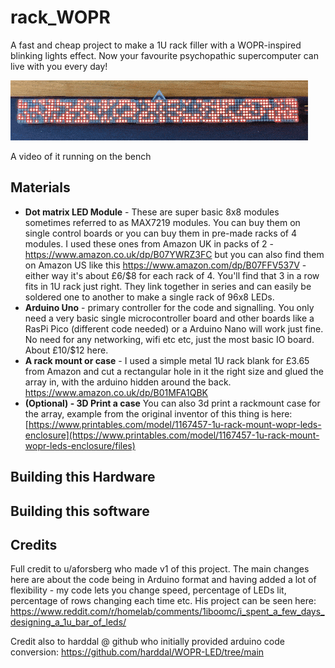 # rack_WOPR

A fast and cheap project to make a 1U rack filler with a WOPR-inspired blinking lights effect. Now your favourite psychopathic supercomputer can live with you every day!

![Gif of WOPR running](https://github.com/elegantalchemist/rack-WOPR/blob/main/photos/WOPR-gifs.gif?raw=true)

A video of it running on the bench

## Materials
* **Dot matrix LED Module** - These are super basic 8x8 modules sometimes referred to as MAX7219 modules. You can buy them on single control boards or you can buy them in pre-made racks of 4 modules. I used these ones from Amazon UK in packs of 2  - https://www.amazon.co.uk/dp/B07YWRZ3FC but you can also find them on Amazon US like this https://www.amazon.com/dp/B07FFV537V - either way it's about £6/$8 for each rack of 4. You'll find that 3 in a row fits in 1U rack just right. They link together in series and can easily be soldered one to another to make a single rack of 96x8 LEDs.
* **Arduino Uno** - primary controller for the code and signalling. You only need a very basic single microcontroller board and other boards like a RasPi Pico (different code needed) or a Arduino Nano will work just fine. No need for any networking, wifi etc etc, just the most basic IO board. About £10/$12 here.
* **A rack mount or case** - I used a simple metal 1U rack blank for £3.65 from Amazon and cut a rectangular hole in it the right size and glued the array in, with the arduino hidden around the back. https://www.amazon.co.uk/dp/B01MFA1QBK
* **(Optional) - 3D Print a case** You can also 3d print a rackmount case for the array, example from the original inventor of this thing is here: [https://www.printables.com/model/1167457-1u-rack-mount-wopr-leds-enclosure](https://www.printables.com/model/1167457-1u-rack-mount-wopr-leds-enclosure/files)

## Building this Hardware


## Building this software

## Credits
Full credit to u/aforsberg who made v1 of this project. The main changes here are about the code being in Arduino format and having added a lot of flexibility - my code lets you change speed, percentage of LEDs lit, percentage of rows changing each time etc.
His project can be seen here: https://www.reddit.com/r/homelab/comments/1iboomc/i_spent_a_few_days_designing_a_1u_bar_of_leds/

Credit also to harddal @ github who initially provided arduino code conversion: https://github.com/harddal/WOPR-LED/tree/main

